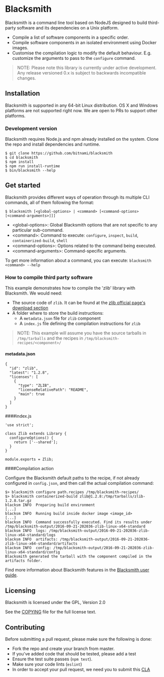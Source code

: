 # Blacksmith

Blacksmith is a command line tool based on NodeJS designed to build third-party software and its dependencies on a Unix platform.

  * Compile a list of software components in a specific order.
  * Compile software components in an isolated environment using Docker images.
  * Customise the compilation logic to modify the default behaviour. E.g. customize the arguments to pass to the `configure` command.

>NOTE: Please note this library is currently under active development. Any release versioned 0.x is subject to backwards incompatible changes.


## Installation

Blacksmith is supported in any 64-bit Linux distribution. OS X and Windows platforms are not supported right now. We are open to PRs to support other platforms.

### Development version
Blacksmith requires Node.js and npm already installed on the system. Clone the repo and install dependencies and runtime.

```
$ git clone https://github.com/bitnami/blacksmith
$ cd blacksmith
$ npm install
$ npm run install-runtime
$ bin/blacksmith --help
```

## Get started
Blacksmith provides different ways of operation through its multiple CLI commands, all of them following the format:

```
$ blacksmith [<global-options> | <command> [<command-options> [<command-arguments>]]]
```

  * \<global-options>: Global Blacksmith options that are not specific to any particular sub-command.
  * \<command>: Command to execute: `configure`, `inspect`, `build`, `containerized-build`, `shell`
  * \<command-options>: Options related to the command being executed.
  * \<command-arguments>: Command-specific arguments.

To get more information about a command, you can execute:
`blacksmith <command> --help`

### How to compile third party software
This example demonstrates how to compile the 'zlib' library with Blacksmith. We would need:

  * The source code of `zlib`. It can be found at the [zlib official page's download section](http://www.zlib.net/)
  * A folder where to store the build instructions:
    * A `metadata.json` file for `zlib` component
    * A `index.js` file defining the compilation instructions for `zlib`

>NOTE: This example will assume you have the source tarballs in `/tmp/tarballs` and the recipes in `/tmp/blacksmith-recipes/<component>/`


#### metadata.json
```
{
  "id": "zlib",
  "latest": "1.2.8",
  "licenses": [
    {
      "type": "ZLIB",
      "licenseRelativePath": "README",
      "main": true
    }
  ]
}
```

####index.js
```
'use strict';

class Zlib extends Library {
  configureOptions() {
    return ['--shared'];
  }
}

module.exports = Zlib;
```

####Compilation action

Configure the Blacksmith default paths to the recipe, if not already configured in `config.json`, and then call the actual compilation command:

```
$> blacksmith configure path.recipes /tmp/blacksmith-recipes/
$> blacksmith containerized-build zlib@1.2.8:/tmp/tarballs/zlib-1.2.8.tar.gz
blacksm INFO  Preparing build environment
[...]
blacksm INFO  Running build inside docker image <image_id>
[...]
blacksm INFO  Command successfully executed. Find its results under /tmp/blacksmith-output/2016-09-21-202036-zlib-linux-x64-standard
blacksm INFO  logs: /tmp/blacksmith-output/2016-09-21-202036-zlib-linux-x64-standard/logs
blacksm INFO  artifacts: /tmp/blacksmith-output/2016-09-21-202036-zlib-linux-x64-standard/artifacts
blacksm INFO  config: /tmp/blacksmith-output/2016-09-21-202036-zlib-linux-x64-standard/config
Blacksmith generated the tarball with the component compiled in the artifacts folder.
```

Find more information about Blacksmith features in the [Blacksmith user guide](./docs/Blacksmith.md).

## Licensing
Blacksmith is licensed under the GPL, Version 2.0

See the [COPYING](./COPYING) file for the full license text.

## Contributing
Before submitting a pull request, please make sure the following is done:

  * Fork the repo and create your branch from master.
  * If you've added code that should be tested, please add a test
  * Ensure the test suite passes (`npm test`).
  * Make sure your code lints (`eslint`)
  * In order to accept your pull request, we need you to submit this [CLA](./CLA.txt)
